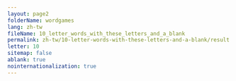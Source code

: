 ```yaml
---
layout: page2
folderName: wordgames
lang: zh-tw
fileName: 10_letter_words_with_these_letters_and_a_blank
permalink: zh-tw/10-letter-words-with-these-letters-and-a-blank/result
letter: 10
sitemap: false
ablank: true
nointernationalization: true
---
```

